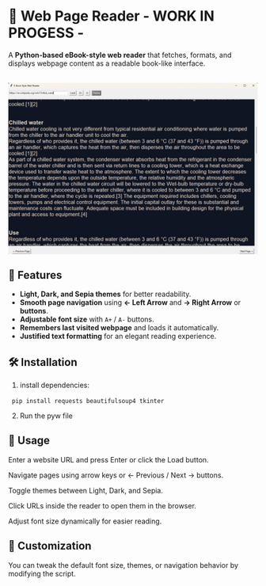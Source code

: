 # 📖 Web Page Reader - WORK IN PROGESS -

A **Python-based eBook-style web reader** that fetches, formats, and displays webpage content as a readable book-like interface.


</br>
<img src="https://github.com/adegard/webreader/blob/main/Immagine 2025-06-12 120020.jpg"  align="center">

## 🚀 Features
- **Light, Dark, and Sepia themes** for better readability.
- **Smooth page navigation** using **← Left Arrow** and **→ Right Arrow** or **buttons**.
- **Adjustable font size** with `A+` / `A-` buttons.
- **Remembers last visited webpage** and loads it automatically.
- **Justified text formatting** for an elegant reading experience.

## 🛠 Installation
1. install dependencies:
   
``` pip install requests beautifulsoup4 tkinter```

2. Run the pyw file

## 🎯 Usage
Enter a website URL and press Enter or click the Load button.

Navigate pages using arrow keys or ← Previous / Next → buttons.

Toggle themes between Light, Dark, and Sepia.

Click URLs inside the reader to open them in the browser.

Adjust font size dynamically for easier reading.

## 🎨 Customization
You can tweak the default font size, themes, or navigation behavior by modifying the script.
